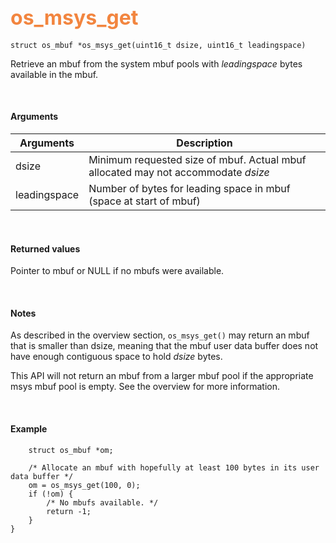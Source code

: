 ## <font color="#F2853F" style="font-size:24pt">os_msys_get</font>

```no-highlight
struct os_mbuf *os_msys_get(uint16_t dsize, uint16_t leadingspace)
```

Retrieve an mbuf from the system mbuf pools with *leadingspace* bytes available in the mbuf.

<br>

#### Arguments

| Arguments | Description |
|-----------|-------------|
| dsize | Minimum requested size of mbuf. Actual mbuf allocated may not accommodate *dsize* |
| leadingspace | Number of bytes for leading space in mbuf (space at start of mbuf) |

<br>

#### Returned values
Pointer to mbuf or NULL if no mbufs were available.

<br>

#### Notes
As described in the overview section, `os_msys_get()` may return an mbuf that is smaller than dsize, meaning that the mbuf user data buffer does not have enough contiguous space to hold *dsize* bytes.

This API will not return an mbuf from a larger mbuf pool if the appropriate msys mbuf pool is empty. See the overview for more information.

<br>

#### Example

```no-highlight
    struct os_mbuf *om;

    /* Allocate an mbuf with hopefully at least 100 bytes in its user data buffer */
    om = os_msys_get(100, 0);
    if (!om) {
        /* No mbufs available. */
        return -1;
    }
}
```

